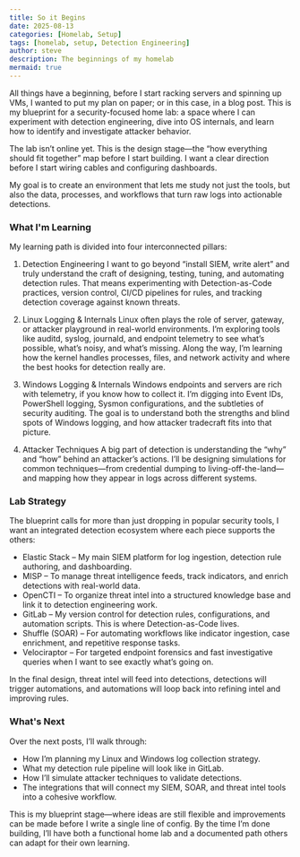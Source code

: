 ```yaml
---
title: So it Begins
date: 2025-08-13
categories: [Homelab, Setup]
tags: [homelab, setup, Detection Engineering]
author: steve
description: The beginnings of my homelab
mermaid: true
---
```


All things have a beginning, before I start racking servers and spinning up VMs, I wanted to put my plan on paper; or in this case, in a blog post. This is my blueprint for a security-focused home lab: a space where I can experiment with detection engineering, dive into OS internals, and learn how to identify and investigate attacker behavior.

The lab isn’t online yet. This is the design stage—the “how everything should fit together” map before I start building. I want a clear direction before I start wiring cables and configuring dashboards.

My goal is to create an environment that lets me study not just the tools, but also the data, processes, and workflows that turn raw logs into actionable detections.

### What I'm Learning
My learning path is divided into four interconnected pillars:

1. Detection Engineering
I want to go beyond “install SIEM, write alert” and truly understand the craft of designing, testing, tuning, and automating detection rules. That means experimenting with Detection-as-Code practices, version control, CI/CD pipelines for rules, and tracking detection coverage against known threats.

2. Linux Logging & Internals
Linux often plays the role of server, gateway, or attacker playground in real-world environments. I’m exploring tools like auditd, syslog, journald, and endpoint telemetry to see what’s possible, what’s noisy, and what’s missing. Along the way, I’m learning how the kernel handles processes, files, and network activity and where the best hooks for detection really are.

3. Windows Logging & Internals
Windows endpoints and servers are rich with telemetry, if you know how to collect it. I’m digging into Event IDs, PowerShell logging, Sysmon configurations, and the subtleties of security auditing. The goal is to understand both the strengths and blind spots of Windows logging, and how attacker tradecraft fits into that picture.

4. Attacker Techniques
A big part of detection is understanding the “why” and “how” behind an attacker’s actions. I’ll be designing simulations for common techniques—from credential dumping to living-off-the-land—and mapping how they appear in logs across different systems.

### Lab Strategy

The blueprint calls for more than just dropping in popular security tools, I want an integrated detection ecosystem where each piece supports the others:
- Elastic Stack – My main SIEM platform for log ingestion, detection rule authoring, and dashboarding.
- MISP – To manage threat intelligence feeds, track indicators, and enrich detections with real-world data.
- OpenCTI – To organize threat intel into a structured knowledge base and link it to detection engineering work.
- GitLab – My version control for detection rules, configurations, and automation scripts. This is where Detection-as-Code lives.
- Shuffle (SOAR) – For automating workflows like indicator ingestion, case enrichment, and repetitive response tasks.
- Velociraptor – For targeted endpoint forensics and fast investigative queries when I want to see exactly what’s going on.

In the final design, threat intel will feed into detections, detections will trigger automations, and automations will loop back into refining intel and improving rules.

### What's Next
Over the next posts, I’ll walk through:
- How I’m planning my Linux and Windows log collection strategy.
- What my detection rule pipeline will look like in GitLab.
- How I’ll simulate attacker techniques to validate detections.
- The integrations that will connect my SIEM, SOAR, and threat intel tools into a cohesive workflow.

This is my blueprint stage—where ideas are still flexible and improvements can be made before I write a single line of config. By the time I’m done building, I’ll have both a functional home lab and a documented path others can adapt for their own learning.


